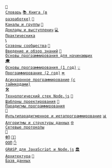 <code>[📖 Словарь](https://github.com/HowProgrammingWorks/Dictionary)</code>
<code>[📚 Книга (в разработке)](https://github.com/HowProgrammingWorks/Book)</code>
<code>[🔗 Каналы и группы](https://github.com/HowProgrammingWorks/Index/blob/master/Links.md)</code>
<code>[🎤 Доклады и выступленич](https://github.com/HowProgrammingWorks/Index/blob/master/Courses/Talks.md)</code>
<code>[💻 Практическика](https://github.com/HowProgrammingWorks/Index/blob/master/Practice/Index.md)</code><br>
<code>[📞 Созвоны сообщества](https://github.com/HowProgrammingWorks/Index/blob/master/Archive/WeeklyCall.md)</code>
<code>[📑 Введение и обзор знаний](https://github.com/HowProgrammingWorks/Index/blob/master/Courses/Introduction.md)</code>
<code>[👶 Основы программирования для начинающих](https://www.youtube.com/watch?v=2DM5I2CI4gY&list=PLpmhTzMVLuROAIey9vW3pyRSpHfknLssu)</code><br>
<code>[🎓 Основы программирования (1 год)](https://github.com/HowProgrammingWorks/Index/blob/master/Courses/Fundamentals.md)</code>
<code>[💡 Программирование (2 год)](https://github.com/HowProgrammingWorks/Index/blob/master/Courses/Advanced.md)</code>
<code>[⏩ Асинхронное программирование](https://github.com/HowProgrammingWorks/Index/blob/master/Courses/Asynchronous.md)</code>
<code>[(с таймкодами)](https://github.com/HowProgrammingWorks/Index/blob/master/Courses/Asynchronous-timecodes.md)</code><br>
<code>[🛠️ Технологический стек Node.js](https://github.com/HowProgrammingWorks/Index/blob/master/Courses/NodeJS.md)</code>
<code>[🧩 Шаблоны проектирования](https://github.com/HowProgrammingWorks/Index/blob/master/Courses/Patterns.md)</code>
<code>[🔄 Парадигмы программирования](https://github.com/HowProgrammingWorks/Index/blob/master/Courses/Paradigms.md)</code><br>
<code>[🤖 Иультипарадигменное и иетапрограммирование](https://github.com/HowProgrammingWorks/Index/blob/master/Courses/Metaprogramming.md)</code>
<code>[📊 Алгоритмы и структуры данных](https://github.com/HowProgrammingWorks/Index/blob/master/Courses/AlgAndData.md)</code>
<code>[🌐 Сетевые протоколы](https://github.com/HowProgrammingWorks/Index/blob/master/Courses/Network.md)</code><br>
<code>[🔣 ФП](https://github.com/HowProgrammingWorks/Index/blob/master/Courses/Functional.md)</code>
<code>[🧑‍🔧 ООП](https://github.com/HowProgrammingWorks/Index/blob/master/Courses/OOP.md)</code>
<code>[✋ GRASP для JavaScript и Node.js](https://github.com/HowProgrammingWorks/Index/blob/master/Courses/GRASP.md)</code>
<code>[🏛️ Архитектура](https://github.com/HowProgrammingWorks/Index/blob/master/Courses/Architecture.md)</code>
<code>[💽 Базв данных](https://github.com/HowProgrammingWorks/Index/blob/master/Courses/Databases.md)</code>
